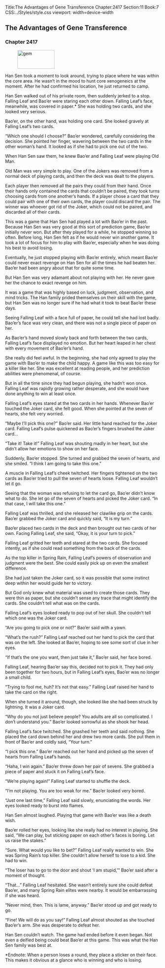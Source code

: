 Title:The Advantages of Gene Transference 
Chapter:2417 
Section:11 
Book:7 
CSS:../Styles/style.css 
viewport: width=device-width
  
## The Advantages of Gene Transference
### Chapter 2417 
<figure>
	<img src="../Images/gem.gif" alt="gem" id="gem" width="120" height="60" />
</figure>
  

  
  Han Sen took a moment to look around, trying to place where he was within the core area. He wasn’t in the mood to hunt core xenogeneics at the moment. After he had confirmed his location, he just returned to camp.

Han Sen walked out of his private room, then suddenly jerked to a stop. Falling Leaf and Bao’er were staring each other down. Falling Leaf’s face, meanwhile, was covered in paper.* She was holding two cards, and she looked very serious.

Bao’er, on the other hand, was holding one card. She looked gravely at Falling Leaf’s two cards.

“Which one should I choose?” Bao’er wondered, carefully considering the decision. She pointed her finger, wavering between the two cards in the other woman’s hand. It looked as if she had to pick one out of the two.

When Han Sen saw them, he knew Bao’er and Falling Leaf were playing Old Man.

Old Man was very simple to play. One of the Jokers was removed from a normal deck of playing cards, and then the deck was dealt to the players.

Each player then removed all the pairs they could from their hand. Once their hands only contained the cards that couldn’t be paired, they took turns choosing cards from one another’s hands. If a player chose a card that they could pair with one of their own cards, the player could discard the pair. The winner was whoever got rid of the Joker, which could not be paired, and discarded all of their cards.

This was a game that Han Sen had played a lot with Bao’er in the past. Because Han Sen was very good at this sort of prediction game, Bao’er initially never won. But after they played for a while, he stopped winning so often. Before long, Han Sen felt as if he would never win another game. It took a lot of focus for him to play with Bao’er, especially when he was doing his best to avoid losing.

Eventually, he just stopped playing with Bao’er entirely, which meant Bao’er could never exact revenge on Han Sen for all the times he had beaten her. Bao’er had been angry about that for quite some time.

But Han Sen was very adamant about not playing with her. He never gave her the chance to exact revenge on him.

It was a game that was highly based on luck, judgment, observation, and mind tricks. The Han family prided themselves on their skill with the game, but Han Sen was no longer sure if he had what it took to beat Bao’er these days.

Seeing Falling Leaf with a face full of paper, he could tell she had lost badly. Bao’er’s face was very clean, and there was not a single piece of paper on her.

As Bao’er’s hand moved slowly back and forth between the two cards, Falling Leaf’s face displayed no emotion. But her heart leaped in her chest with every movement of Bao’er’s hand.

She really did feel awful. In the beginning, she had only agreed to play the game with Bao’er to make the child happy. A game like this was too easy for a killer like her. She was excellent at reading people, and her prediction abilities were phenomenal, of course.

But in all the time since they had begun playing, she hadn’t won once. Falling Leaf was rapidly growing rather desperate, and she would have done anything to win at least once.

Falling Leaf’s eyes stared at the two cards in her hands. Whenever Bao’er touched the Joker card, she felt good. When she pointed at the seven of hearts, she felt very worried.

“Maybe I’ll pick this one?” Bao’er said. Her little hand reached for the Joker card. Falling Leaf’s pulse quickened as Bao’er’s fingers brushed the Joker card…

“Take it! Take it!” Falling Leaf was shouting madly in her heart, but she didn’t allow her emotions to show on her face.

Suddenly, Bao’er stopped. She turned and grabbed the seven of hearts, and she smiled. “I think I am going to take this one.”

A muscle in Falling Leaf’s cheek twitched. Her fingers tightened on the two cards as Bao’er tried to pull the seven of hearts loose. Falling Leaf wouldn’t let it go.

Seeing that the woman was refusing to let the card go, Bao’er didn’t know what to do. She let go of the seven of hearts and picked the Joker card. “In that case, I will take this one.”

Falling Leaf was thrilled, and she released her clawlike grip on the cards. Bao’er grabbed the Joker card and quickly said, “It is my turn.”

Bao’er placed two cards in the deck and then brought out two cards of her own. Facing Falling Leaf, she said, “Okay, it is your turn to pick.”

Falling Leaf gritted her teeth and stared at the two cards. She focused intently, as if she could read something from the back of the cards.

As the top killer in Spring Rain, Falling Leaf’s powers of observation and judgment were the best. She could easily pick up on even the smallest difference.

She had just taken the Joker card, so it was possible that some instinct deep within her would guide her to victory.

But God only knew what material was used to create those cards. They were thin as paper, but she couldn’t sense any trace that might identify the cards. She couldn’t tell what was on the cards.

Falling Leaf’s eyes looked ready to pop out of her skull. She couldn’t tell which one was the Joker card.

“Are you going to pick one or not?” Bao’er said with a yawn.

“What’s the rush?” Falling Leaf reached out her hand to pick the card that was on the left. She looked at Bao’er, hoping to see some sort of clue in her eyes.

“If that’s the one you want, then just take it,” Bao’er said, her face bored.

Falling Leaf, hearing Bao’er say this, decided not to pick it. They had only been together for two hours, but in Falling Leaf’s eyes, Bao’er was no longer a small child.

“Trying to fool me, huh? It’s not that easy.” Falling Leaf raised her hand to take the card on the right.

When she turned it around, though, she looked like she had been struck by lightning. It was a Joker card.

“Why do you not just believe people? You adults are all so complicated. I don’t understand you.” Bao’er looked sorrowful as she shook her head.

Falling Leaf’s face twitched. She gnashed her teeth and said nothing. She placed the card down behind her and drew two more cards. She put them in front of Bao’er and coldly said, “Your turn.”

“I pick this one.” Bao’er reached out her hand and picked up the seven of hearts from Falling Leaf’s hands.

“Haha, I win again.” Bao’er threw down her pair of sevens. She grabbed a piece of paper and stuck it on Falling Leaf’s face.

“We’re playing again!” Falling Leaf started to shuffle the deck.

“I’m not playing. You are too weak for me.” Bao’er looked very bored.

“Just one last time,” Falling Leaf said slowly, enunciating the words. Her eyes looked ready to burst into flames.

Han Sen almost laughed. Playing that game with Bao’er was like a death wish.

Bao’er rolled her eyes, looking like she really had no interest in playing. She said, “We can play, but sticking paper on each other’s faces is boring. Let us raise the stakes.”

“Sure. What would you like to bet?” Falling Leaf really wanted to win. She was Spring Rain’s top killer. She couldn’t allow herself to lose to a kid. She had to win.

“The loser has to go to the door and shout ‘I am stupid,'” Bao’er said after a moment of thought.

“That…” Falling Leaf hesitated. She wasn’t entirely sure she could defeat Bao’er, and many Spring Rain elites were nearby. It would be embarrassing if she was heard.

“Never mind, then. This is lame, anyway.” Bao’er stood up and got ready to go.

“Fine! We will do as you say!” Falling Leaf almost shouted as she touched Bao’er’s arm. She was desperate to defeat her.

Han Sen couldn’t watch. The game had ended before it even began. Not even a deified being could beat Bao’er at this game. This was what the Han Sen family was best at.

*Endnote: When a person loses a round, they place a sticker on their face. This makes it obvious at a glance who is winning and who is losing.
